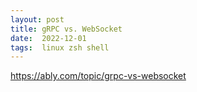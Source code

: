 ```yaml
---
layout: post
title: gRPC vs. WebSocket
date:  2022-12-01
tags:  linux zsh shell
---
```


https://ably.com/topic/grpc-vs-websocket